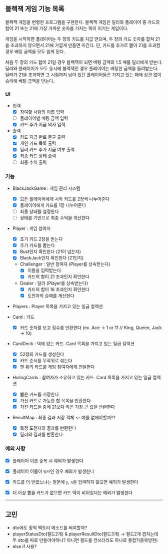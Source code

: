 ## 블랙잭 게임 기능 목록
블랙잭 게임을 변형한 프로그램을 구현한다. 블랙잭 게임은 딜러와 플레이어 중 카드의 합이 21 또는 21에 가장 가까운 숫자를 가지는 쪽이 이기는 게임이다.

게임을 시작하면 플레이어는 두 장의 카드를 지급 받으며, 두 장의 카드 숫자를 합쳐 21을 초과하지 않으면서 21에 가깝게 만들면 이긴다.
단, 카드를 추가로 뽑아 21을 초과할 경우 배팅 금액을 모두 잃게 된다.

처음 두 장의 카드 합이 21일 경우 블랙잭이 되면 베팅 금액의 1.5 배를 딜러에게 받는다.
딜러와 플레이어가 모두 동시에 블랙잭인 경우 플레이어는 베팅한 금액을 돌려받는다.
딜러가 21을 초과하면 그 시점까지 남아 있던 플레이어들은 가지고 있는 패에 상관 없이 승리해 베팅 금액을 받는다.

### UI
- 입력
  - [x] 참여할 사람의 이름 입력
  - [ ] 플레이어별 배팅 금액 입력
  - [x] 카드 추가 지급 의사 입력
  
- 출력
  - [x] 카드 지급 완료 문구 출력
  - [x] 개인 카드 목록 출력
  - [x] 딜러 카드 추가 지급 여부 출력
  - [x] 최종 카드 상태 출력
  - [ ] 최종 수익 출력

### 기능
- BlackJackGame : 게임 관리 시스템
  - [x] 모든 플레이어에게 시작 카드를 2장씩 나누어준다
  - [x] 플레이어에게 카드를 1장 나누어준다
  - [ ] 최종 상태를 설정한다 
  - [ ] 상태를 기반으로 최종 수익을 계산한다
  
- Player : 게임 참여자
  - [x] 초기 카드 2장을 받는다
  - [x] 추가 카드를 뽑는다
  - [x] Bust인지 확인한다 (21이 넘는지)
  - [x] BlackJack인지 확인한다 (21인지)
  - Challenger : 일반 참여자 (Player를 상속받는다)
    - [x] 이름을 입력받는다
    - [x] 카드의 합이 21 초과인지 확인한다
  - Dealer : 딜러 (Player를 상속받는다)
    - [x] 카드의 합이 16 초과인지 확인한다
    - [x] 도전자의 승패를 계산한다

- Players : Player 목록을 가지고 있는 일급 컬렉션

- Card : 카드
  - [x] 카드 숫자를 보고 점수를 반환한다 (ex. Ace -> 1 or 11 // King, Queen, Jack -> 10)

- CardDeck : 덱에 있는 카드. Card 목록을 가지고 있는 일급 컬렉션
  - [x] 52장의 카드를 생성한다
  - [x] 카드 순서를 무작위로 섞는다
  - [x] 맨 위의 카드를 게임 참여자에게 전달한다

- HolingCards : 참여자가 소유하고 있는 카드. Card 목록을 가지고 있는 일급 컬렉션
  - [x] 뽑은 카드를 저장한다
  - [x] 가진 카드로 가능한 합 목록을 반환한다
  - [x] 가진 카드들 중에 21보다 작은 가장 큰 값을 반환한다

- ResultMap : 최종 결과 저장 객체 <- 얘를 없애야할까??
  - [x] 특정 도전자의 결과를 반환한다
  - [x] 딜러의 결과를 반환한다

### 예외 사항
- [x] 플레이어 이름 중복 시 예외가 발생한다
- [x] 플레이어 이름이 `딜러`인 경우 예외가 발생한다

- [x] 카드를 더 받겠느냐는 질문에 `y`, `n`을 입력하지 않으면 예외가 발생한다
- [x] 더 이상 뽑을 카드가 없으면 카드 덱이 비어있다는 예외가 발생한다

---------
## 고민
- dto에도 정적 팩토리 메소드를 써야할까?
- playerStatusDto(필드2개) & playerResultDto(필드3개) -> 필드2개 겹치는데 두 dto를 따로 만들어야하나? 아니면 필드를 안쓰더라도 하나로 통합?(중복방현) 
- else if 사용?
